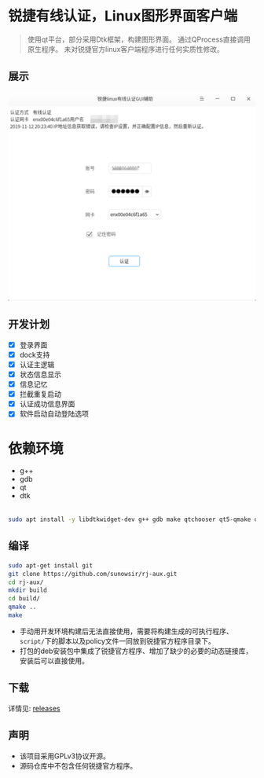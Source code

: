 # 锐捷有线认证，Linux图形界面客户端

> 使用qt平台，部分采用Dtk框架，构建图形界面。
> 通过QProcess直接调用原生程序。
> 未对锐捷官方linux客户端程序进行任何实质性修改。


## 展示
![showPic](./showPic.png)


## 开发计划 

- [x] 登录界面
- [x] dock支持
- [x] 认证主逻辑
- [x] 状态信息显示
- [x] 信息记忆
- [x] 拦截重复启动
- [x] 认证成功信息界面
- [X] 软件启动自动登陆选项

# 依赖环境

* g++
* gdb
* qt
* dtk

```bash

sudo apt install -y libdtkwidget-dev g++ gdb make qtchooser qt5-qmake qt5-default gdb

```


## 编译

```bash
sudo apt-get install git
git clone https://github.com/sunowsir/rj-aux.git
cd rj-aux/
mkdir build
cd build/
qmake ..
make 
```

*  手动用开发环境构建后无法直接使用，需要将构建生成的可执行程序、`script/`下的脚本以及policy文件一同放到锐捷官方程序目录下。
*  打包的deb安装包中集成了锐捷官方程序、增加了缺少的必要的动态链接库，安装后可以直接使用。

## 下载

详情见: [releases](https://github.com/sunowsir/rj-aux/releases)

## 声明

*  该项目采用GPLv3协议开源。
*  源码仓库中不包含任何锐捷官方程序。


